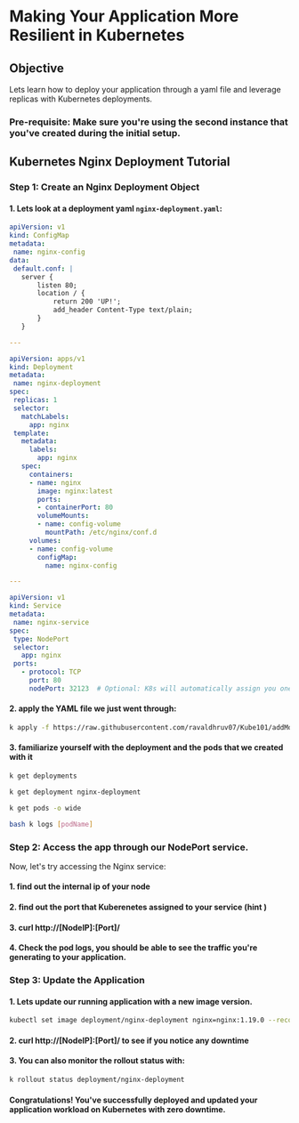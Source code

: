 
# Making Your Application More Resilient in Kubernetes

## Objective
Lets learn how to deploy your application through a yaml file and leverage replicas with Kubernetes deployments.

### Pre-requisite: Make sure you're using the second instance that you've created during the initial setup.

## Kubernetes Nginx Deployment Tutorial

### Step 1: Create an Nginx Deployment Object


#### 1. Lets look at a deployment yaml `nginx-deployment.yaml`:

 ```yaml
apiVersion: v1
kind: ConfigMap
metadata:
  name: nginx-config
data:
  default.conf: |
    server {
        listen 80;
        location / {
            return 200 'UP!';
            add_header Content-Type text/plain;
        }
    }

---

apiVersion: apps/v1
kind: Deployment
metadata:
  name: nginx-deployment
spec:
  replicas: 1
  selector:
    matchLabels:
      app: nginx
  template:
    metadata:
      labels:
        app: nginx
    spec:
      containers:
      - name: nginx
        image: nginx:latest
        ports:
        - containerPort: 80
        volumeMounts:
        - name: config-volume
          mountPath: /etc/nginx/conf.d
      volumes:
      - name: config-volume
        configMap:
          name: nginx-config

---

apiVersion: v1
kind: Service
metadata:
  name: nginx-service
spec:
  type: NodePort
  selector:
    app: nginx
  ports:
    - protocol: TCP
      port: 80
      nodePort: 32123  # Optional: K8s will automatically assign you one if this field is not specified.

```
 #### 2. apply the YAML file we just went through:

  ```bash
  k apply -f https://raw.githubusercontent.com/ravaldhruv07/Kube101/addModifications/resources/yamls/nginxDeployment.yaml
  ```
  #### 3. familiarize yourself with the deployment and the pods that we created with it
  ```bash
  k get deployments
  ```
  ```bash 
  k get deployment nginx-deployment
  ```
  ```bash
  k get pods -o wide
  ```
  ```bash
  bash k logs [podName]
  ```

### Step 2: Access the app through our NodePort service.

Now, let's try accessing the Nginx service:

#### 1. find out the internal ip of your node
#### 2. find out the port that Kuberenetes assigned to your service (hint )
#### 3. curl http://[NodeIP]:[Port]/
#### 4. Check the pod logs, you should be able to see the traffic you're generating to your application.
    

### Step 3: Update the Application

#### 1. Lets update our running application with a new image version.

```bash
kubectl set image deployment/nginx-deployment nginx=nginx:1.19.0 --record
```

#### 2. curl http://[NodeIP]:[Port]/ to see if you notice any downtime
#### 3. You can also monitor the rollout status with:
```bash 
k rollout status deployment/nginx-deployment
```


#### Congratulations! You've successfully deployed and updated your application workload on Kubernetes with zero downtime.
